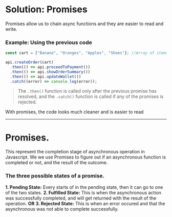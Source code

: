 # Solution: Promises

Promises allow us to chain async functions and they are easier to read and write.

### Example: Using the previous code

```Javascript
const cart = ["Banana", "Oranges", "Apples", "Shoes"]; //Array of items in a Cart.

api.createOrder(cart)
  .then(() => api.proceedToPayment())
  .then(() => api.showOrderSummary())
  .then(() => api.updateWallet())
  .catch((error) => console.log(error));
```

>The `.then()` function is called only after the previous promise has resolved, and the `.catch()` function is called if any of the promises is rejected.

With promises, the code looks much cleaner and is easier to read

---

# Promises.

This represent the completion stage of asynchronous operation in Javascript.
We we use Promises to figure out if an asynchronous function is completed or not, and the result of the outcome.

### The three possible states of a promise.

**1. Pending State:** Every starts of in the pending state, then it can go to one of the two states.
**2. Fulfilled State:** This is when the asynchronous action was successfully completed, and will get returned with the result of the operation.
**OR**
**3. Rejected State:** This is when an error occured and that the asynchronous was not able to complete successfully.
